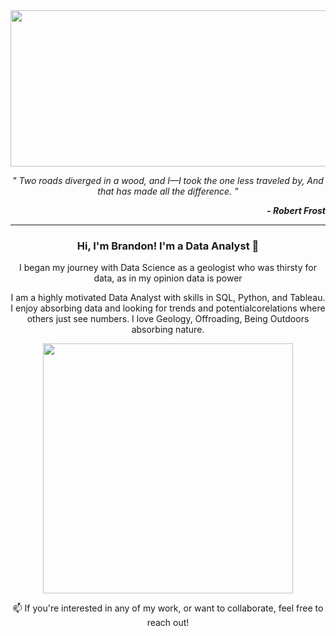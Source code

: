 
<img src="https://media.giphy.com/media/GYqIFQvPgVBo4/giphy.gif" width="1000" height="250" />

<p align="center"> <i>" Two roads diverged in a wood, and I—I took the one less traveled by, And that has made all the difference.  "</i></p>
<p align="right"> <b><i> - Robert Frost</b></i></p>

---

<h3 align="center"><b> Hi, I'm Brandon! I'm a Data Analyst  👋</b></h3>

<p align="center"> I began my journey with Data Science as a geologist who was thirsty for data, as in my opinion data is power </p>

<p align="center"> I am a highly motivated Data Analyst with skills in SQL, Python, and Tableau. I enjoy absorbing data and looking for trends and potentialcorelations where others just see numbers. I love Geology, Offroading, Being Outdoors absorbing nature. </p>

<p align="center"><img src="https://lh3.googleusercontent.com/pw/AJFCJaVvC_T1IMt3b4Rw77-LCjOJftHyciO3e8_j2w0VkerZ8ueAwwWQm1NXSv5hA6M8u9qhdGCEFSp0mCPh5HWurOzFjvrB0CZrGj0e6vFRwckWXzqwSvwBepE8tkUFc5rcRlD4pwc4lXu7FiX91T7ORKAMEYL4E6i12fVB8X1sIENWHID1IKu9KTZyZk_uneXFhfRXNxhvO2rk7_UUYkJRBlcge8UDWK-7JvAVKsEcMQuTr3SlyUvvkiT8M-lfifG8a7kfQoxLhFATA0v-q1Q3eBR9mmY4pnEEBn8yicZrUvIMDo6AYQAv0GhwIhnGNWhGcbYTjOMG1ejMz4uyDf1c85B1-mJzBWhhppgXM29qnQ5FTmJThwpVaQccMrUQi5FzpJPlPiPT5JC0zY-QkSdC8Ww0WBf3Jr-P_nDn3guvR3qNoH19zMh5-geUnnP51uYJciJsS0IGzgi31QU_Ajuy_oIJ3Bn1p_EQYacKwNwUfTfS6rJaya3XUYraG-BUEkb7kedCbL4_dbBEgSBTud2UabVq7rtKll2uuS-6CVkPAUL4updOf2t4eswOiWWU-bOsQM0LJ0i-7_5Ke9QOb0APc5Th5KFsXffxi0kO88MDz0_z14if3lA9MtrPL1SHY7JOAtnepSjeTG2kvjJh3A0jZDJO6lx21f9WXfQ5AwP019PKy1euUVOfeEUXd2OTjk5yWbWh2FOoooFZOXJryHa1zWrqpLEXKIXb2poA82MIAwoN9Qd-5ALDqmlKM3-JDQxLPEISJFc8JzKSVZ-19uVzsFXDIUaRawZY-qo0WN1VeHiBV7x3JXFqvGE_UVNC6V2tM7uQxZGPQhCIBJbsLTjjvpygDnXF0iX8rntqNorPD9F8E-k6oCnLifmF2OxmX96GZUoYY3gzxOPeL_SABAuFCWC8JPR0qP1nsnCtBx97WznMcIlQbRCdmfD7w2_McQ=w721-h961-s-no?authuser=0" width="400" height="400" />

<p align="center"> 📫  If you're interested in any of my work, or want to collaborate, feel free to reach out! </p>
